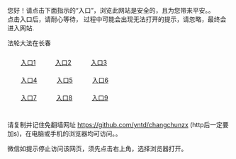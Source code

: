 您好！请点击下面指示的“入口”，浏览此网站是安全的，且为您带来平安。。 <br/>
点击入口后，请耐心等待， 过程中可能会出现无法打开的提示，请忽略，最终会进入网站. </br>

法轮大法在长春<br/>
<div style="padding:10px"><a style="margin:20px" target="_blank" href="https://dumjk85mh1ft1.cloudfront.net/2Qpsp?pghqpd" id="ccLink1" rel="nofollow">入口1</a> <a target="_blank" style="margin:20px" href="https://dw70qk50s9f1j.cloudfront.net/2Qpsp?oggbs" id="ccLink2" rel="nofollow">入口2</a> <a style="margin:20px" target="_blank" href="https://d1azd4fav30z26.cloudfront.net/2Qpsp?ezceakt" id="ccLink3" rel="nofollow">入口3</a></div>

<div style="padding:10px" ><a style="margin:20px" target="_blank" href="https://dumjk85mh1ft1.cloudfront.net/2Qpsp?pghqpd" id="ccLink4" rel="nofollow">入口4</a> <a style="margin:20px" href="https://dw70qk50s9f1j.cloudfront.net/2Qpsp?oggbs" target="_blank" id="ccLink5" rel="nofollow">入口5</a> <a style="margin:20px" href="https://d1azd4fav30z26.cloudfront.net/2Qpsp?ezceakt" target="_blank" id="ccLink6" rel="nofollow">入口6</a></div>

<div style="padding:10px"><a style="margin:20px" target="_blank" href="https://dumjk85mh1ft1.cloudfront.net/2Qpsp?pghqpd" id="ccLink7" rel="nofollow">入口7</a> <a style="margin:20px" href="https://dw70qk50s9f1j.cloudfront.net/2Qpsp?oggbs" target="_blank" id="ccLink8" rel="nofollow">入口8</a> <a style="margin:20px" target="_blank" href="https://d1azd4fav30z26.cloudfront.net/2Qpsp?ezceakt" id="ccLink9" rel="nofollow">入口9</a></div>

<br/>



请复制并记住免翻墙网址 https://github.com/yntd/changchunzx (http后一定要加s)，在电脑或手机的浏览器均可访问。。<br/>

微信如提示停止访问该网页，须先点击右上角，选择浏览器打开。
